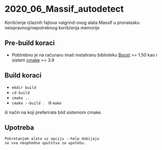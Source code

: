 # 2020_06_Massif_autodetect
Korišćenje izlaznih fajlova valgrind-ovog alata Massif u pronalasku neispravnog/nepotrebnog korišćenja memorije

## Pre-build koraci
* Pobtrebno je na računaru imati instaliranu biblioteku [Boost](https://www.boost.org/) >= 1.50
kao i sistem [cmake](https://www.cmake.org) >= 3.9
## Build koraci

- ``mkdir build `` 
- ``cd build`` 
- ``cmake ..``
- ``cmake --build . `` ili ``make``

ili način na koji preferirate bild sistemom cmake.

## Upotreba
    Pokretanjem alata uz opciju --help dobijaju
    se sva neophodna uputstva za upotebu. 